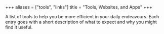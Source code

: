 +++
aliases = ["tools", "links"]
title = "Tools, Websites, and Apps"
+++

A list of tools to help you be more efficient in your daily endeavours. 
Each entry goes with a short description of what to expect and why you might find it useful.

